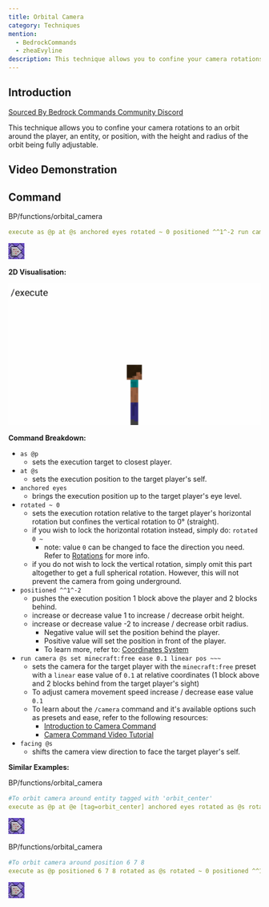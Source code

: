 ```yaml
---
title: Orbital Camera
category: Techniques
mention:
  - BedrockCommands
  - zheaEvyline
description: This technique allows you to confine your camera rotations to an orbit around the player, an entity, or position, with the height and radius of the orbit being fully adjustable.
---
```


## Introduction

[Sourced By Bedrock Commands Community Discord](https://discord.gg/SYstTYx5G5)

This technique allows you to confine your camera rotations to an orbit around the player, an entity, or position, with the height and radius of the orbit being fully adjustable.

## Video Demonstration

<YouTubeEmbed
    id="yOlWjTpInFE"
/>

## Command

<CodeHeader>BP/functions/orbital_camera</CodeHeader>

```yaml
execute as @p at @s anchored eyes rotated ~ 0 positioned ^^1^-2 run camera @s set minecraft:free ease 0.1 linear pos ~~~ facing @s
```
![commandBlockChain1](/assets/images/commands/commandBlockChain/1.png)

**2D Visualisation:**

![OrbitCamVisualRep](/assets/images/commands/orbitcam/OrbitCamVisualRep.gif)

**Command Breakdown:**

- `as @p`
  - sets the execution target to closest player.
- `at @s`
  - sets the execution position to the target player's self.
- `anchored eyes`
  - brings the execution position up to the target player's eye level.
- `rotated ~ 0`
  - sets the execution rotation relative to the target player's horizontal rotation but confines the vertical rotation to 0° (straight).
  - if you wish to lock the horizontal rotation instead, simply do: `rotated 0 ~`
     - note: value `0` can be changed to face the direction you need. Refer to [Rotations](/commands/selectors#rotation) for more info.
  - if you do not wish to lock the vertical rotation, simply omit this part altogether to get a full spherical rotation. However, this will not prevent the camera from going underground.
- `positioned ^^1^-2`
  - pushes the execution position 1 block above the player and 2 blocks behind.
  - increase or decrease value 1 to increase / decrease orbit height.
  - increase or decrease value -2 to increase / decrease orbit radius.
     - Negative value will set the position behind the player.
     - Positive value will set the position in front of the player.
     - To learn more, refer to: [Coordinates System](/commands/relative-coordinates)
- `run camera @s set minecraft:free ease 0.1 linear pos ~~~`
  - sets the camera for the target player with the `minecraft:free` preset with a `linear` ease value of `0.1` at relative coordinates (1 block above and 2 blocks behind from the target player's sight)
  - To adjust camera movement speed increase / decrease ease value `0.1`
  - To learn about the `/camera` command and it's available options such as presets and ease, refer to the following resources:
     - [Introduction to Camera Command](https://learn.microsoft.com/en-us/minecraft/creator/documents/cameracommandintroduction)
     - [Camera Command Video Tutorial](https://youtu.be/GnYrZlBCyWg)
- `facing @s`
  - shifts the camera view direction to face the target player's self.

**Similar Examples:**

<CodeHeader>BP/functions/orbital_camera</CodeHeader>

```yaml
#To orbit camera around entity tagged with 'orbit_center'
execute as @p at @e [tag=orbit_center] anchored eyes rotated as @s rotated ~ 0 positioned ^^1^-5 run camera @s set minecraft:free ease 0.1 linear pos ~~~ facing @e [tag=orbit_center]
```
![A Repeating Command Block](/assets/images/commands/commandBlockChain/1.png)

<CodeHeader>BP/functions/orbital_camera</CodeHeader>

```yaml
#To orbit camera around position 6 7 8
execute as @p positioned 6 7 8 rotated as @s rotated ~ 0 positioned ^^1^-5 run camera @s set minecraft:free ease 0.1 linear pos ~~~ facing 6 7 8
```
![A Repeating Command Block](/assets/images/commands/commandBlockChain/1.png)
